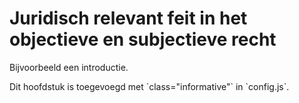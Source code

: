 # Juridisch relevant feit in het objectieve en subjectieve recht

Bijvoorbeeld een introductie.

<p class="note" title="index">
Dit hoofdstuk is toegevoegd met `class="informative"` in `config.js`.
</p>
